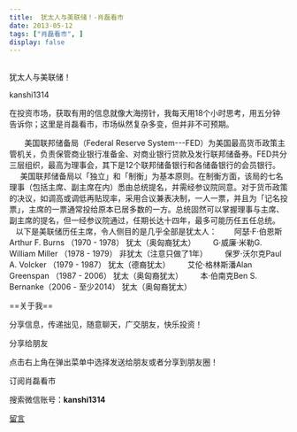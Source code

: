 ```yaml
---
title:  犹太人与美联储！-肖磊看市
date: 2013-05-12
tags: ["肖磊看市", ]
display: false
---
```



## 



犹太人与美联储！




kanshi1314




在投资市场，获取有用的信息就像大海捞针，我每天用18个小时思考，用五分钟告诉你；这里是肖磊看市，市场纵然复杂多变，但并非不可预期。


 &nbsp; &nbsp; &nbsp; &nbsp;美国联邦储备局（Federal Reserve System---FED）为美国最高货币政策主管机关，负责保管商业银行准备金、对商业银行贷款及发行联邦储备券。FED共分三层组织，最高为理事会，其下是12个联邦储备银行和各储备银行的会员银行。 &nbsp; &nbsp; &nbsp; &nbsp;美国联邦储备局以「独立」和「制衡」为基本原则。在制衡方面，该局的七名理事（包括主席、副主席在内）悉由总统提名，并需经参议院同意。对于货币政策的决议，如调高或调低再贴现率，采用合议兼表决制，一人一票，并且为「记名投票」，主席的一票通常投给原本已居多数的一方。总统固然可以掌握理事与主席、副主席的提名，但一经参议院通过，任期长达十四年，最多可能历任五任总统。&nbsp; &nbsp; &nbsp; &nbsp;以下是美联储历任主席，令人侧目的是几乎全部是犹太人： &nbsp; &nbsp; &nbsp; &nbsp;阿瑟·F·伯恩斯Arthur F. Burns （1970 - 1978） 犹太（奥匈裔犹太） &nbsp; &nbsp; &nbsp; &nbsp;G·威廉·米勒G. William Miller （1978 - 1979） 非犹太（注意只做了1年） &nbsp; &nbsp; &nbsp; &nbsp;保罗·沃尔克Paul A. Volcker （1979 - 1987） 犹太（德裔犹太） &nbsp; &nbsp; &nbsp; &nbsp;艾伦·格林斯潘Alan Greenspan （1987 - 2006） 犹太（奥匈裔犹太） &nbsp; &nbsp; &nbsp; &nbsp;本·伯南克Ben S. Bernanke（2006 - 至少2014） 犹太（奥匈裔犹太）

 

 

 

 

 

 

==关于我== 

分享信息，传递拙见，随意聊天，广交朋友，快乐投资！

 

分享给朋友

点击右上角在弹出菜单中选择发送给朋友或者分享到朋友圈！　

 

订阅肖磊看市

搜索微信账号：**kanshi1314**

 









[留言](javascript:;)